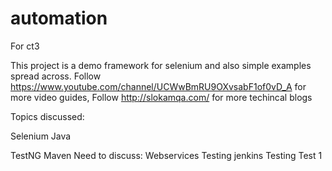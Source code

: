 # automation
For ct3

This project is a demo framework for selenium and also simple examples spread across. 
Follow https://www.youtube.com/channel/UCWwBmRU9OXvsabF1of0vD_A for more video guides, 
Follow http://slokamqa.com/ for more techincal blogs

Topics discussed:

Selenium
Java

TestNG
Maven
Need to discuss:
Webservices Testing
jenkins Testing
Test
1
